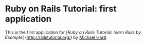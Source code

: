 # Ruby on Rails Tutorial: first application

This is the first application for
[*Ruby on Rails Tutorial: learn Rails by Example*] (http://railstutorial.org/)
by [Michael Hartl](http://michaelhartl.com/).
